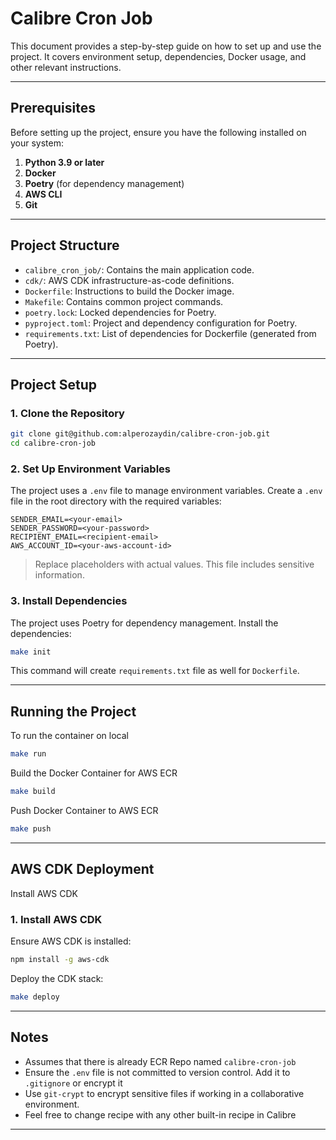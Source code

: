 # Calibre Cron Job

This document provides a step-by-step guide on how to set up and use the project. It covers environment setup, dependencies, Docker usage, and other relevant instructions.

---

## Prerequisites

Before setting up the project, ensure you have the following installed on your system:

1. **Python 3.9 or later**
2. **Docker**
3. **Poetry** (for dependency management)
4. **AWS CLI**
5. **Git**

---

## Project Structure

- `calibre_cron_job/`: Contains the main application code.
- `cdk/`: AWS CDK infrastructure-as-code definitions.
- `Dockerfile`: Instructions to build the Docker image.
- `Makefile`: Contains common project commands.
- `poetry.lock`: Locked dependencies for Poetry.
- `pyproject.toml`: Project and dependency configuration for Poetry.
- `requirements.txt`: List of dependencies for Dockerfile (generated from Poetry).

---

## Project Setup

### 1. Clone the Repository

```bash
git clone git@github.com:alperozaydin/calibre-cron-job.git
cd calibre-cron-job
```

### 2. Set Up Environment Variables

The project uses a `.env` file to manage environment variables. Create a `.env` file in the root directory with the required variables:

```env
SENDER_EMAIL=<your-email>
SENDER_PASSWORD=<your-password>
RECIPIENT_EMAIL=<recipient-email>
AWS_ACCOUNT_ID=<your-aws-account-id>
```

> Replace placeholders with actual values. This file includes sensitive information.

### 3. Install Dependencies

The project uses Poetry for dependency management. Install the dependencies:

```bash
make init
```

This command will create `requirements.txt` file as well for `Dockerfile`.

---

## Running the Project


To run the container on local

```bash
make run
```

Build the Docker Container for AWS ECR

```bash
make build
```

Push Docker Container to AWS ECR
```bash
make push
```


---

## AWS CDK Deployment

Install AWS CDK

### 1. Install AWS CDK

Ensure AWS CDK is installed:

```bash
npm install -g aws-cdk
```

Deploy the CDK stack:

```bash
make deploy
```

---

## Notes

- Assumes that there is already ECR Repo named `calibre-cron-job`
- Ensure the `.env` file is not committed to version control. Add it to `.gitignore` or encrypt it
- Use `git-crypt` to encrypt sensitive files if working in a collaborative environment.
- Feel free to change recipe with any other built-in recipe in Calibre 

---

